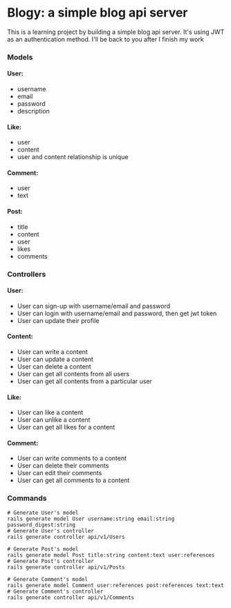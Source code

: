 # Blogy: a simple blog api server 

This is a learning project by building a simple blog api server. It's using JWT as an authentication method.
I'll be back to you after I finish my work

### Models

#### User:
- username
- email
- password
- description

#### Like:
- user
- content
- user and content relationship is unique

#### Comment:
- user
- text

#### Post:
- title
- content
- user
- likes
- comments


### Controllers

#### User:
- User can sign-up with username/email and password
- User can login with username/email and password, then get jwt token
- User can update their profile

#### Content:
- User can write a content
- User can update a content
- User can delete a content
- User can get all contents from all users
- User can get all contents from a particular user

#### Like:
- User can like a content
- User can unlike a content
- User can get all likes for a content

#### Comment:
- User can write comments to a content
- User can delete their comments
- User can edit their comments
- User can get all comments to a content

### Commands
```shell
# Generate User's model
rails generate model User username:string email:string password_digest:string
# Generate User's controller
rails generate controller api/v1/Users

# Generate Post's model
rails generate model Post title:string content:text user:references
# Generate Post's controller
rails generate controller api/v1/Posts

# Generate Comment's model
rails generate model Comment user:references post:references text:text
# Generate Comment's controller
rails generate controller api/v1/Comments
```